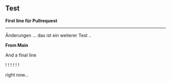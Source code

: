 ## Test ## 
**First line für Pullrequest**
<hr> 
Änderungen 
...
das ist ein weiterer Test
..
  
**From Main**

And a final line 

!
!
!
! 
! 
! 

right now... 


